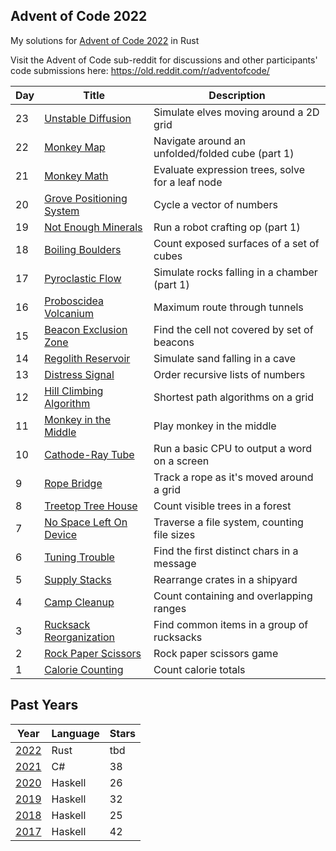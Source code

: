 ## Advent of Code 2022

My solutions for [Advent of Code 2022](http://adventofcode.com/2022) in Rust

Visit the Advent of Code sub-reddit for discussions and other participants' code submissions here: https://old.reddit.com/r/adventofcode/

| Day | Title                                                 | Description                                      |
| --- | ----------------------------------------------------- | ------------------------------------------------ |
| 23  | [Unstable Diffusion](./days/day_23/src/main.rs)       | Simulate elves moving around a 2D grid           |
| 22  | [Monkey Map](./days/day_22/src/main.rs)               | Navigate around an unfolded/folded cube (part 1) |
| 21  | [Monkey Math](./days/day_21/src/main.rs)              | Evaluate expression trees, solve for a leaf node |
| 20  | [Grove Positioning System](./days/day_20/src/main.rs) | Cycle a vector of numbers                        |
| 19  | [Not Enough Minerals](./days/day_19/src/main.rs)      | Run a robot crafting op (part 1)                 |
| 18  | [Boiling Boulders](./days/day_18/src/main.rs)         | Count exposed surfaces of a set of cubes         |
| 17  | [Pyroclastic Flow](./days/day_17/src/main.rs)         | Simulate rocks falling in a chamber (part 1)     |
| 16  | [Proboscidea Volcanium](./days/day_16/src/main.rs)    | Maximum route through tunnels                    |
| 15  | [Beacon Exclusion Zone](./days/day_15/src/main.rs)    | Find the cell not covered by set of beacons      |
| 14  | [Regolith Reservoir](./days/day_14/src/main.rs)       | Simulate sand falling in a cave                  |
| 13  | [Distress Signal](./days/day_13/src/main.rs)          | Order recursive lists of numbers                 |
| 12  | [Hill Climbing Algorithm](./days/day_12/src/main.rs)  | Shortest path algorithms on a grid               |
| 11  | [Monkey in the Middle](./days/day_11/src/main.rs)     | Play monkey in the middle                        |
| 10  | [Cathode-Ray Tube](./days/day_10/src/main.rs)         | Run a basic CPU to output a word on a screen     |
| 9   | [Rope Bridge](./days/day_09/src/main.rs)              | Track a rope as it's moved around a grid         |
| 8   | [Treetop Tree House](./days/day_08/src/main.rs)       | Count visible trees in a forest                  |
| 7   | [No Space Left On Device](./days/day_07/src/main.rs)  | Traverse a file system, counting file sizes      |
| 6   | [Tuning Trouble](./days/day_06/src/main.rs)           | Find the first distinct chars in a message       |
| 5   | [Supply Stacks](./days/day_05/src/main.rs)            | Rearrange crates in a shipyard                   |
| 4   | [Camp Cleanup](./days/day_04/src/main.rs)             | Count containing and overlapping ranges          |
| 3   | [Rucksack Reorganization](./days/day_03/src/main.rs)  | Find common items in a group of rucksacks        |
| 2   | [Rock Paper Scissors](./days/day_02/src/main.rs)      | Rock paper scissors game                         |
| 1   | [Calorie Counting](./days/day_01/src/main.rs)         | Count calorie totals                             |

## Past Years

| Year                                              | Language | Stars |
| ------------------------------------------------- | -------- | ----- |
| [2022](https://github.com/jasonincanada/aoc-2022) | Rust     | tbd   |
| [2021](https://github.com/jasonincanada/aoc-2021) | C#       | 38    |
| [2020](https://github.com/jasonincanada/aoc-2020) | Haskell  | 26    |
| [2019](https://github.com/jasonincanada/aoc-2019) | Haskell  | 32    |
| [2018](https://github.com/jasonincanada/aoc-2018) | Haskell  | 25    |
| [2017](https://github.com/jasonincanada/aoc-2017) | Haskell  | 42    |

